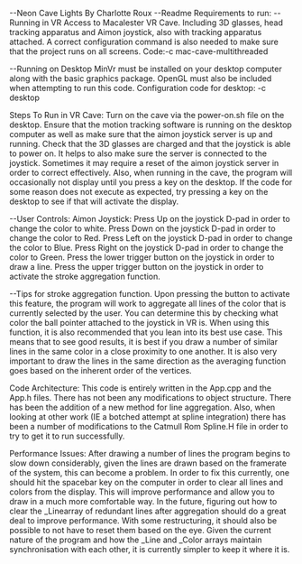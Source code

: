 --Neon Cave Lights
By Charlotte Roux
--Readme
Requirements to run:
--Running in VR
Access to Macalester VR Cave. Including 3D glasses, head tracking apparatus and Aimon joystick, also with tracking apparatus attached. A correct configuration command is also needed to make sure that the project runs on all screens.
Code:-c mac-cave-multithreaded

--Running on Desktop
MinVr must be installed on your desktop computer along with the basic graphics package. OpenGL must also be included when attempting to run this code.
Configuration code for desktop: -c desktop

Steps To Run in VR Cave:
Turn on the cave via the power-on.sh file on the desktop. Ensure that the motion tracking software is running on the desktop computer as well as make sure that the aimon joystick server is up and running. Check that the 3D glasses are charged and that the joystick is able to power on. It helps to also make sure the server is connected to the joystick. Sometimes it may require a reset of the aimon joystick server in order to correct effectively. Also, when running in the cave, the program will occasionally not display until you press a key on the desktop. If the code for some reason does not execute as expected, try pressing a key on the desktop to see if that will activate the display.

--User Controls:
Aimon Joystick:
Press Up on the joystick D-pad in order to change the color to white.
Press Down on the joystick D-pad in order to change the color to Red. 
Press Left on the joystick D-pad in order to change the color to Blue.
Press Right on the joystick D-pad in order to change the color to Green.
Press the lower trigger button on the joystick in order to draw a line.
Press the upper trigger button on the joystick in order to activate the stroke aggregation function.

--Tips for stroke aggregation function.
Upon pressing the button to activate this feature, the program will work to aggregate all lines of the color that is currently selected by the user. You can determine this by checking what color the ball pointer attached to the joystick in VR is. When using this function, it is also recommended that you lean into its best use case. This means that to see good results, it is best if you draw a number of similar lines in the same color in a close proximity to one another. It is also very important to draw the lines in the same direction as the averaging function goes based on the inherent order of the vertices.

Code Architecture:
This code is entirely written in the App.cpp and the App.h files. There has not been any modifications to object structure. There has been the addition of a new method for line aggregation. Also, when looking at other work (IE a botched attempt at spline integration) there has been a number of modifications to the Catmull Rom Spline.H file in order to try to get it to run successfully.

Performance Issues:
After drawing a number of lines the program begins to slow down considerably, given the lines are drawn based on the framerate of the system, this can become a problem. In order to fix this currently, one should hit the spacebar key on the computer in order to clear all lines and colors from the display. This will improve performance and allow you to draw in a much more comfortable way. In the future, figuring out how to clear the _Linearray of redundant lines after aggregation should do a great deal to improve performance. With some restructuring, it should also be possible to not have to reset them based on the eye. Given the current nature of the program and how the _Line and _Color arrays maintain synchronisation with each other, it is currently simpler to keep it where it is. 

